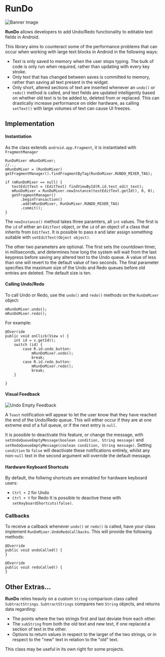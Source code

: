 # RunDo
![Banner Image](https://lh3.googleusercontent.com/DRLJ-TQltjoYbdjlBbWSSe3WCi8ynHg6o_mX77CJ0jbyN5m-DFfmO7EUPb8WLvBIf3UyBBeemYbbTpA=w1885-h877-rw)

__RunDo__ allows developers to add Undo/Redo functionality to editable text fields in Android.  

This library aims to counteract some of the performance problems that can occur when working with large text blocks in Android in the following ways:
* Text is only saved to memory when the user stops typing. The bulk of code is only run when required, rather than updating with every key stroke.
* Only text that has changed between saves is committed to memory, rather than saving all text present in the widget.
* Only short, altered sections of text are inserted whenever an `undo()` or `redo()` method is called, and text fields are updated intelligently based on whether old text is to be added to, deleted from or replaced. This can drastically increase performance on older hardware, as calling `setText()` with large volumes of text can cause UI freezes.

## Implementation ##

#### Instantiation

As the class extends `android.app.Fragment`, it is instantiated with `FragmentManager`

    RunDoMixer mRunDoMixer;
    //...
    mRunDoMixer = (RunDoMixer) getFragmentManager().findFragmentByTag(RunDoMixer.RUNDO_MIXER_TAG);

    if (mRunDoMixer == null) {
       testEditText = (EditText) findViewById(R.id.test_edit_text);
       mRunDoMixer = RunDoMixer.newInstance(testEditText.getId(), 0, 0);
       getFragmentManager()
           .beginTransaction()
           .add(mRunDoMixer, RunDoMixer.RUNDO_MIXER_TAG)
           .commit();
    }
The `newInstance()` method takes three paramters, all `int` values. The first is the `id` of either an `EditText` object, or the `id` of an object of a class that inherits from `EditText`. It is possible to pass `0` and later assign something suitable with `setEditText(Object object)`.

The other two parameters are optional. The first sets the countdown timer, in milliseconds, and determines how long  the system will wait from the last keypress before saving any altered text to the Undo queue. A value of less than one will revert to the default value of two seconds. The final parameter specifies the maximum size of the Undo and Redo queues before old entries are deleted. The default size is ten.

#### Calling Undo/Redo

To call Undo or Redo, use the `undo()` and `redo()` methods on the `RunDoMixer` object:

    mRunDoMixer.undo();
    mRunDoMixer.redo();

For example:

    @Override
    public void onClick(View v) {
        int id = v.getId();
        switch (id) {
            case R.id.undo_button:
                mRunDoMixer.undo();
                break;
            case R.id.redo_button:
                mRunDoMixer.redo();
                break;
        }

    }
    
#### Visual Feedback

![Undo Empty Feedback](https://lh4.googleusercontent.com/06wUD6FtSokb8tH4-81IXukLrWFZiSIuWwbOZFFDIqkpqUg_klAL2SO6WqaDOrwsJd_8nX9ZN-AfvUg=w1896-h899)

A `Toast` notification will appear to let the user know that they have reached the end of the Undo/Redo queue. This will either occur if they are at one extreme end of a full queue, or if the next entry is `null`.

It is possible to deactivate this feature, or change the message, with `setUndoQueueEmptyMessage(boolean condition, String message)` and `setRedoQueueEmptyMessage(coolean condition, String message)`. Setting `condition` to `false` will deactivate these notifications entirely, whilst any non-`null` text in the second argument will override the default message.

#### Hardware Keyboard Shortcuts

By default, the follwing shortcuts are ennabled for hardware keyboard users:
* `Ctrl + Z` for Undo
* `Ctrl + Y` for Redo
It is possible to deactive these with `setKeyboardShortcuts(false)`.

### Callbacks

To receive a callback whenever `undo()` or `redo()` is called, have your class implement `RunDoMixer.UndoRedoCallbacks`. This will provide the following methods:

    @Override
    public void undoCalled() {
    }

    @Override
    public void redoCalled() {
    }

## Other Extras...

__RunDo__ relies heavily on a custom `String` comparison class called `SubtractStrings`. `SubtractStrings` compares two `String` objects, and returns data regarding:
* The points where the two strings first and last deviate from each other.
* The `subString` from both the old text and new text, if one replaced a section of text in the other.
* Options to return values in respect to the larger of the two strings, or in respect to the "new" text in relation to the "old" text.

This class may be useful in its own right for some projects.
